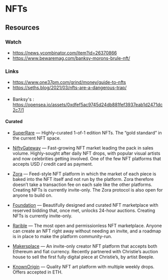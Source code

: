 # NFTs

## Resources

### Watch

* https://news.ycombinator.com/item?id=26370866
* https://www.bewaremag.com/banksy-morons-brule-nft/

### Links

* https://www.one37pm.com/grind/money/guide-to-nfts
* https://seths.blog/2021/03/nfts-are-a-dangerous-trap/

####

* Banksy's : https://opensea.io/assets/0xdfef5ac9745d24db881fef3937eab1d2471dc2c7/1

#### Curated

* [SuperRare](https://superrare.co/) — Highly-curated 1-of-1 edition NFTs. The “gold standard” in the current NFT space. 

* [NiftyGateway](https://niftygateway.com/) — Fast-growing NFT market leading the pack in sales volume. Highly-sought after daily NFT drops, with popular visual artists and now celebrities getting involved. One of the few NFT platforms that accepts USD / credit card as payment.

* [Zora](https://zora.co/) — Feed-style NFT platform in which the market of each piece is baked into the NFT itself and not run by the platform. Zora therefore doesn’t take a transaction fee on each sale like the other platforms. Creating NFTs is currently invite-only. The Zora protocol is also open for anyone to build on. 

* [Foundation](https://foundation.app/) — Beautifully designed and curated NFT marketplace with reserved bidding that, once met, unlocks 24-hour auctions. Creating NFTs is currently invite-only. 

* [Rarible](https://rarible.com/) — The most open and permissionless NFT marketplace. Anyone can create an NFT right away without needing an invite, and a roadmap is in place to make the platform community-run.

* [Makersplace](https://makersplace.com/) — An invite-only creator NFT platform that accepts both Ethereum and fiat currency. Recently partnered with Christie’s auction house to sell the first fully digital piece at Christie’s, by artist Beeple. 

* [KnownOrigin](https://knownorigin.io/) — Quality NFT art platform with multiple weekly drops. Offers accepted in ETH.
